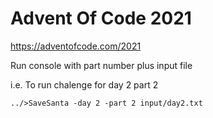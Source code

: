 # Advent Of Code 2021

https://adventofcode.com/2021

Run console with part number plus input file

i.e. To run chalenge for day 2 part 2

```
../>SaveSanta -day 2 -part 2 input/day2.txt
```
